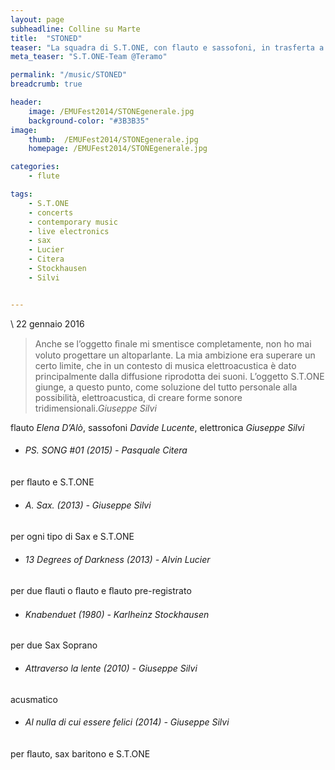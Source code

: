```yaml
---
layout: page
subheadline: Colline su Marte
title:  "STONED"
teaser: "La squadra di S.T.ONE, con flauto e sassofoni, in trasferta a Teramo per la rassegna ‘Colline su Marte’ presso il locale Tana libera tutti."
meta_teaser: "S.T.ONE-Team @Teramo"

permalink: "/music/STONED"
breadcrumb: true

header:
    image: /EMUFest2014/STONEgenerale.jpg
    background-color: "#3B3B35"
image:
    thumb:  /EMUFest2014/STONEgenerale.jpg
    homepage: /EMUFest2014/STONEgenerale.jpg

categories:
    - flute

tags:
    - S.T.ONE
    - concerts
    - contemporary music
    - live electronics
    - sax
    - Lucier
    - Citera
    - Stockhausen
    - Silvi


---
```

\\
22 gennaio 2016

<blockquote>Anche se l’oggetto ﬁnale mi smentisce completamente, non ho mai voluto progettare un altoparlante. La mia ambizione era superare un certo limite, che in un contesto di musica elettroacustica è dato principalmente dalla diffusione riprodotta dei suoni. L’oggetto S.T.ONE giunge, a questo punto, come soluzione del tutto personale alla possibilità, elettroacustica, di creare forme sonore tridimensionali.<cite>Giuseppe Silvi</cite></blockquote>

flauto *Elena D’Alò*, sassofoni *Davide Lucente*, elettronica *Giuseppe Silvi*

* ###### PS. SONG \#01 (2015) - *Pasquale Citera*
per ﬂauto e S.T.ONE

* ###### A. Sax. (2013) - *Giuseppe Silvi*
per ogni tipo di Sax e S.T.ONE

* ###### 13 Degrees of Darkness (2013) - *Alvin Lucier*
per due ﬂauti o ﬂauto e ﬂauto pre-registrato

* ###### Knabenduet (1980) - *Karlheinz Stockhausen*
per due Sax Soprano

* ###### Attraverso la lente (2010) - *Giuseppe Silvi*
acusmatico

* ###### Al nulla di cui essere felici (2014) - *Giuseppe Silvi*
per ﬂauto, sax baritono e S.T.ONE
